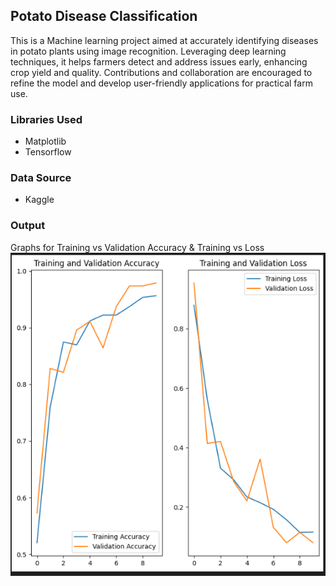 ## Potato Disease Classification

This is a Machine learning project aimed at accurately identifying diseases in potato plants using image recognition. Leveraging deep learning techniques, it helps farmers detect and address issues early, enhancing crop yield and quality. Contributions and collaboration are encouraged to refine the model and develop user-friendly applications for practical farm use.

### Libraries Used
- Matplotlib
- Tensorflow

### Data Source
- Kaggle

### Output

Graphs for Training vs Validation Accuracy & Training vs Loss
<img src="demo.png" alt="Demo">
